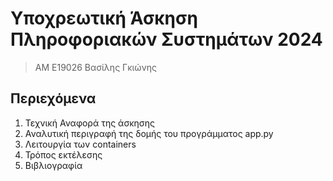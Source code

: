 # Υποχρεωτική Άσκηση Πληροφοριακών Συστημάτων 2024
> ΑΜ Ε19026 Βασίλης Γκιώνης 

## Περιεχόμενα 
1. Τεχνική Αναφορά της άσκησης
2. Αναλυτική περιγραφή της δομής του προγράμματος app.py
3. Λειτουργία των containers
4. Τρόπος εκτέλεσης
5. Βιβλιογραφία

